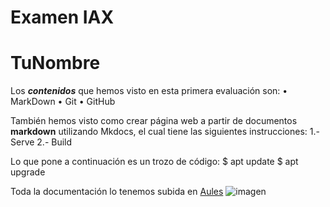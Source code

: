 # Examen IAX
# TuNombre

Los  ***contenidos***  que hemos visto en esta primera evaluación son:
    • MarkDown
    • Git
    • GitHub

También hemos visto como crear página web a partir de documentos **markdown** utilizando Mkdocs, el cual tiene las siguientes instrucciones:
1.- Serve
2.- Build

Lo que pone a continuación es un trozo de código:
	$ apt update 
	$ apt upgrade

Toda la documentación lo tenemos subida en [Aules](https://portal.edu.gva.es/aules/)
![imagen](https://portal.edu.gva.es/aules/wp-content/uploads/sites/644/2020/12/logo_aulesnew.png)